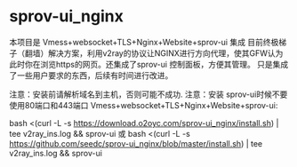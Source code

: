 # sprov-ui_nginx
本项目是 Vmess+websocket+TLS+Nginx+Website+sprov-ui 集成
目前终极梯子（翻墙）解决方案，利用v2ray的协议让NGINX进行方向代理，使其GFW认为此时你在浏览https的网页。还集成了sprov-ui 控制面板，方便其管理。
只是集成了一些用户要求的东西，后续有时间进行改进。

注意：安装前请解析域名到主机，否则可能不成功.
注意：安装 sprov-ui时候不要使用80端口和443端口
Vmess+websocket+TLS+Nginx+Website+sprov-ui:



bash <(curl -L -s https://download.o2oyc.com/sprov-ui_nginx/install.sh) | tee v2ray_ins.log && sprov-ui
或
bash <(curl -L -s https://github.com/seedc/sprov-ui_nginx/blob/master/install.sh) | tee v2ray_ins.log && sprov-ui

